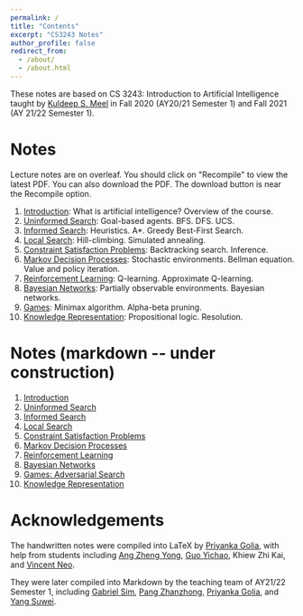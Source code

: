 ```yaml
---
permalink: /
title: "Contents"
excerpt: "CS3243 Notes"
author_profile: false
redirect_from:
  - /about/
  - /about.html
---
```


These notes are based on CS 3243: Introduction to Artificial Intelligence taught by [Kuldeep S. Meel](https://www.comp.nus.edu.sg/~meel/) in Fall 2020 (AY20/21 Semester 1) and Fall 2021 (AY 21/22 Semester 1).

Notes
======
Lecture notes are on overleaf. You should click on "Recompile" to view the latest PDF.  You can also download the PDF. The download button is near the Recompile option. 

1. [Introduction](https://www.overleaf.com/read/nrzkqrpxmqsm): What is artificial intelligence? Overview of the course.
1. [Uninformed Search](https://www.overleaf.com/read/tsysdfxhnyvq): Goal-based agents. BFS. DFS. UCS.
1. [Informed Search](https://www.overleaf.com/read/hgpqsywtdtrp): Heuristics. A\*. Greedy Best-First Search.
1. [Local Search](https://www.overleaf.com/read/fzxzggrbrqvj): Hill-climbing. Simulated annealing.
1. [Constraint Satisfaction Problems](https://www.overleaf.com/read/yktfjwgpwwzg): Backtracking search. Inference.
1. [Markov Decision Processes](https://www.overleaf.com/read/jqxzrhtkbzfw): Stochastic environments. Bellman equation. Value and policy iteration.
1. [Reinforcement Learning](https://www.overleaf.com/read/wggdhtcnrcxd): Q-learning. Approximate Q-learning.
1. [Bayesian Networks](https://www.overleaf.com/read/gsdxyytypjnp): Partially observable environments. Bayesian networks.
1. [Games](https://www.overleaf.com/read/msygptcsgtvm): Minimax algorithm. Alpha-beta pruning.
1. [Knowledge Representation](https://www.overleaf.com/read/rskykfrvtzfd): Propositional logic. Resolution.


Notes (markdown -- under construction)
======
1. [Introduction](/files/l1/)
1. [Uninformed Search](/files/l2/)
1. [Informed Search](/files/l3/)
1. [Local Search](/files/l4/)
1. [Constraint Satisfaction Problems](/files/l5/)
1. [Markov Decision Processes](/files/l6/)
1. [Reinforcement Learning](/files/l7/)
1. [Bayesian Networks](/files/l9/)
1. [Games: Adversarial Search](/files/l8/)
1. [Knowledge Representation](/files/l10/)

Acknowledgements
======
The handwritten notes were compiled into LaTeX by [Priyanka Golia](https://priyanka-golia.github.io), with help from students including [Ang Zheng Yong](https://github.com/arsatis), [Guo Yichao](https://github.com/gycc7253), Khiew Zhi Kai, and [Vincent Neo](https://github.com/tenvinc).

They were later compiled into Markdown by the teaching team of AY21/22 Semester 1, including [Gabriel Sim](https://github.com/GabrielSimbingyang), [Pang Zhanzhong](https://github.com/pangzhan27), [Priyanka Golia](https://priyanka-golia.github.io), and [Yang Suwei](https://github.com/swxsw).

